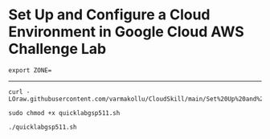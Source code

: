 # Set Up and Configure a Cloud Environment in Google Cloud AWS Challenge Lab

```
export ZONE=
```
---

```
curl -LOraw.githubusercontent.com/varmakollu/CloudSkill/main/Set%20Up%20and%20Configure%20a%20Cl20Cloudoud%20Environment%20in%20Google%20Cloud%20AWS%20Challenge%20Lab/quicklabgsp511.sh

sudo chmod +x quicklabgsp511.sh

./quicklabgsp511.sh
```
